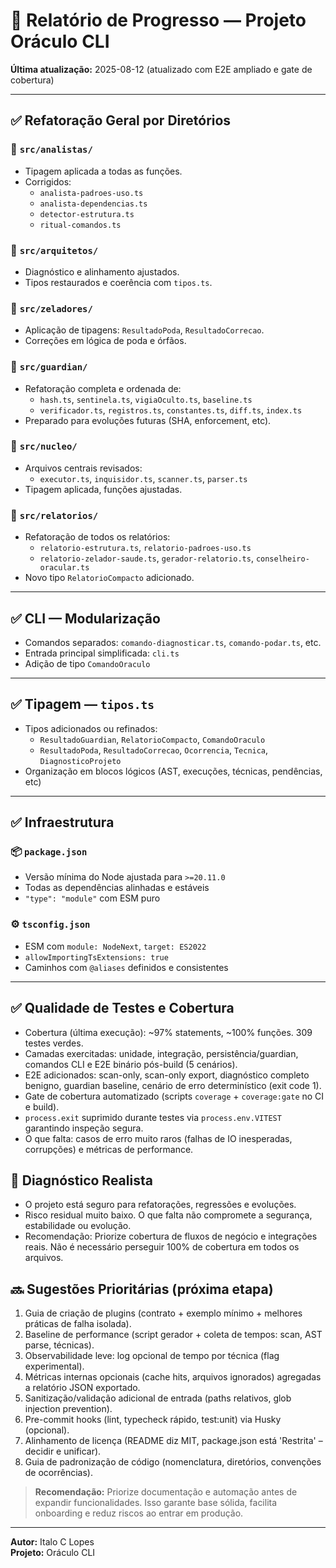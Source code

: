 # 📘 Relatório de Progresso — Projeto Oráculo CLI

**Última atualização:** 2025-08-12 (atualizado com E2E ampliado e gate de cobertura)

---

## ✅ Refatoração Geral por Diretórios

### 📁 `src/analistas/`

- Tipagem aplicada a todas as funções.
- Corrigidos:
  - `analista-padroes-uso.ts`
  - `analista-dependencias.ts`
  - `detector-estrutura.ts`
  - `ritual-comandos.ts`

### 📁 `src/arquitetos/`

- Diagnóstico e alinhamento ajustados.
- Tipos restaurados e coerência com `tipos.ts`.

### 📁 `src/zeladores/`

- Aplicação de tipagens: `ResultadoPoda`, `ResultadoCorrecao`.
- Correções em lógica de poda e órfãos.

### 📁 `src/guardian/`

- Refatoração completa e ordenada de:
  - `hash.ts`, `sentinela.ts`, `vigiaOculto.ts`, `baseline.ts`
  - `verificador.ts`, `registros.ts`, `constantes.ts`, `diff.ts`, `index.ts`
- Preparado para evoluções futuras (SHA, enforcement, etc).

### 📁 `src/nucleo/`

- Arquivos centrais revisados:
  - `executor.ts`, `inquisidor.ts`, `scanner.ts`, `parser.ts`
- Tipagem aplicada, funções ajustadas.

### 📁 `src/relatorios/`

- Refatoração de todos os relatórios:
  - `relatorio-estrutura.ts`, `relatorio-padroes-uso.ts`
  - `relatorio-zelador-saude.ts`, `gerador-relatorio.ts`, `conselheiro-oracular.ts`
- Novo tipo `RelatorioCompacto` adicionado.

---

## ✅ CLI — Modularização

- Comandos separados: `comando-diagnosticar.ts`, `comando-podar.ts`, etc.
- Entrada principal simplificada: `cli.ts`
- Adição de tipo `ComandoOraculo`

---

## ✅ Tipagem — `tipos.ts`

- Tipos adicionados ou refinados:
  - `ResultadoGuardian`, `RelatorioCompacto`, `ComandoOraculo`
  - `ResultadoPoda`, `ResultadoCorrecao`, `Ocorrencia`, `Tecnica`, `DiagnosticoProjeto`
- Organização em blocos lógicos (AST, execuções, técnicas, pendências, etc)

---

## ✅ Infraestrutura

### 📦 `package.json`

- Versão mínima do Node ajustada para `>=20.11.0`
- Todas as dependências alinhadas e estáveis
- `"type": "module"` com ESM puro

### ⚙️ `tsconfig.json`

- ESM com `module: NodeNext`, `target: ES2022`
- `allowImportingTsExtensions: true`
- Caminhos com `@aliases` definidos e consistentes

---

## ✅ Qualidade de Testes e Cobertura

- Cobertura (última execução): ~97% statements, ~100% funções. 309 testes verdes.
- Camadas exercitadas: unidade, integração, persistência/guardian, comandos CLI e E2E binário pós-build (5 cenários).
- E2E adicionados: scan-only, scan-only export, diagnóstico completo benigno, guardian baseline, cenário de erro determinístico (exit code 1).
- Gate de cobertura automatizado (scripts `coverage` + `coverage:gate` no CI e build).
- `process.exit` suprimido durante testes via `process.env.VITEST` garantindo inspeção segura.
- O que falta: casos de erro muito raros (falhas de IO inesperadas, corrupções) e métricas de performance.

## 🔎 Diagnóstico Realista

- O projeto está seguro para refatorações, regressões e evoluções.
- Risco residual muito baixo. O que falta não compromete a segurança, estabilidade ou evolução.
- Recomendação: Priorize cobertura de fluxos de negócio e integrações reais. Não é necessário perseguir 100% de cobertura em todos os arquivos.

## 🔜 Sugestões Prioritárias (próxima etapa)

1. Guia de criação de plugins (contrato + exemplo mínimo + melhores práticas de falha isolada).
2. Baseline de performance (script gerador + coleta de tempos: scan, AST parse, técnicas).
3. Observabilidade leve: log opcional de tempo por técnica (flag experimental).
4. Métricas internas opcionais (cache hits, arquivos ignorados) agregadas a relatório JSON exportado.
5. Sanitização/validação adicional de entrada (paths relativos, glob injection prevention).
6. Pre-commit hooks (lint, typecheck rápido, test:unit) via Husky (opcional).
7. Alinhamento de licença (README diz MIT, package.json está 'Restrita' – decidir e unificar).
8. Guia de padronização de código (nomenclatura, diretórios, convenções de ocorrências).

> **Recomendação:** Priorize documentação e automação antes de expandir funcionalidades. Isso garante base sólida, facilita onboarding e reduz riscos ao entrar em produção.

---

**Autor:** Italo C Lopes  
**Projeto:** Oráculo CLI
